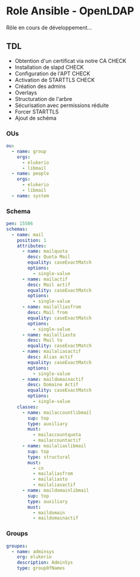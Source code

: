# Role Ansible - OpenLDAP

Rôle en cours de développement...

## TDL

- Obtention d'un certificat via notre CA    CHECK
- Installation de slapd    CHECK
- Configuration de l'APT    CHECK
- Activation de STARTTLS    CHECK
- Création des admins
- Overlays
- Structuration de l'arbre
- Sécurisation avec permissions réduite
- Forcer STARTTLS
- Ajout de schéma

### OUs
```yaml
ou:
  - name: group
    orgs:
      - elukerio
      - libmail
  - name: people
    orgs:
      - elukerio
      - libmail
  - name: system
```

### Schema
```yaml
pen: 15586
schemas:
  - name: mail
    position: 1
    attributes:
      - name: mailquota
        desc: Quota Mail
        equality: caseExactMatch
        options:
          - single-value
      - name: mailactif
        desc: Mail actif
        equality: caseExactMatch
        options:
          - single-value
      - name: mailalliasfrom
        desc: Mail from
        equality: caseExactMatch
        options:
          - single-value
      - name: mailalliasto
        desc: Mail to
        equality: caseExactMatch
      - name: mailaliasactif
        desc: Alias actif
        equality: caseExactMatch
        options:
          - single-value
      - name: maildomainactif
        desc: Domaine Actif
        equality: caseExactMatch
        options:
          - single-value
    classes:
      - name: mailaccountlibmail
        sup: top
        type: auxiliary
        must:
          - mailaccountquota
          - mailaccountactif
      - name: mailaliaslibmail
        sup: top
        type: structural
        must:
          - cn
          - mailaliasfrom
          - mailaliasto
          - mailaliasactif
      - name: maildomainlibmail
        sup: top
        type: auxiliary
        must:
          - maildomain
          - maildomainactif
```

### Groups
```yaml
groupes:
  - name: adminsys
    org: elukerio
    description: AdminSys
    type: group0fNames
```
